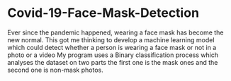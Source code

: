 # Covid-19-Face-Mask-Detection
Ever since the pandemic happened, wearing a face mask has become the new normal. 
This got me thinking to develop a machine learning model which could detect whether a person is wearing a face mask or not in a photo or a video
My program uses a Binary classification process which analyses the dataset on two parts 
the first one is the mask ones and the second one is non-mask photos.
